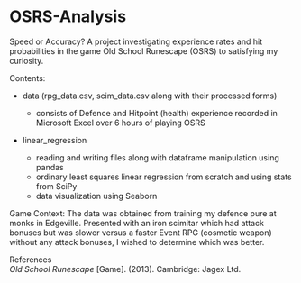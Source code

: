 # OSRS-Analysis
Speed or Accuracy?
A project investigating experience rates and hit probabilities in the game Old School Runescape (OSRS) to satisfying my curiosity.

Contents:
* data (rpg_data.csv, scim_data.csv along with their processed forms) 
  * consists of Defence and Hitpoint (health) experience recorded in Microsoft Excel over 6 hours of playing OSRS
  
* linear_regression
  * reading and writing files along with dataframe manipulation using pandas
  * ordinary least squares linear regression from scratch and using stats from SciPy
  * data visualization using Seaborn
  
Game Context:
The data was obtained from training my defence pure at monks in Edgeville. Presented with an iron scimitar which had attack bonuses but was slower versus a faster Event RPG (cosmetic weapon) without any attack bonuses, I wished to determine which was better.

References\
*Old School Runescape* [Game]. (2013). Cambridge: Jagex Ltd.
